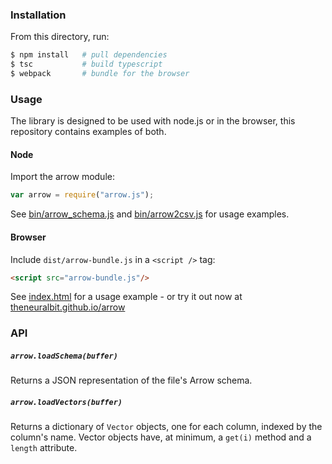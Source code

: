 ### Installation

From this directory, run:

``` bash
$ npm install   # pull dependencies
$ tsc           # build typescript
$ webpack       # bundle for the browser
```

### Usage
The library is designed to be used with node.js or in the browser, this repository contains examples of both.

#### Node
Import the arrow module:

``` js
var arrow = require("arrow.js");
```

See [bin/arrow_schema.js](bin/arrow_schema.js) and [bin/arrow2csv.js](bin/arrow2csv.js) for usage examples.

#### Browser
Include `dist/arrow-bundle.js` in a `<script />` tag:
``` html
<script src="arrow-bundle.js"/>
```
See [index.html](index.html) for a usage example - or try it out now at [theneuralbit.github.io/arrow](http://theneuralbit.github.io/arrow)

### API
##### `arrow.loadSchema(buffer)`
Returns a JSON representation of the file's Arrow schema.

##### `arrow.loadVectors(buffer)`
Returns a dictionary of `Vector` objects, one for each column, indexed by the column's name. 
Vector objects have, at minimum, a `get(i)` method and a `length` attribute. 
